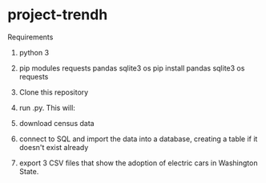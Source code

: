 # project-trendh

Requirements
1. python 3
2. pip modules requests pandas sqlite3 os
   pip install pandas sqlite3 os requests

3. Clone this repository
4. run .py. This will:
5.   download census data
6.   connect to SQL and import the data into a database, creating a table if it doesn't exist already
7.   export 3 CSV files that show the adoption of electric cars in Washington State.
